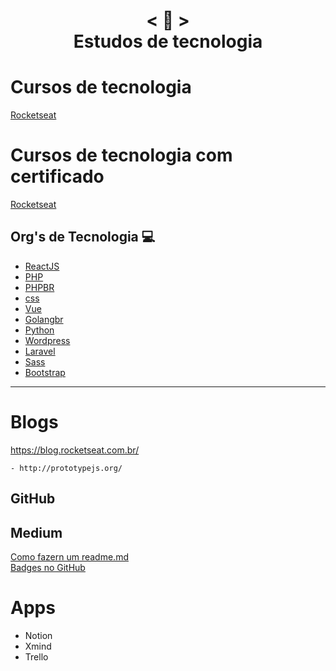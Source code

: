 <h1 align="center">
    < 📜 > <br>
    Estudos de tecnologia
</h1>

# Cursos de tecnologia
[Rocketseat]()




 
 


# Cursos de tecnologia com certificado
[Rocketseat]()




 
 

## Org's de Tecnologia 💻 

- [ReactJS](https://pt-br.reactjs.org/)
- [PHP](https://www.php.net/manual/pt_BR/)
- [PHPBR](http://br.phptherightway.com/)
- [css](https://css-tricks.com/)
- [Vue](https://br.vuejs.org/)
- [Golangbr](http://www.golangbr.org/)
- [Python](https://python.org.br/)
- [Wordpress](https://br.wordpress.org/)
- [Laravel]()
- [Sass]()
- [Bootstrap](https://getbootstrap.com/2.3.2/components.html
)
---------------------------------

# Blogs 
https://blog.rocketseat.com.br/
```
- http://prototypejs.org/
```
## GitHub 
## Medium
[Como fazern um readme.md](https://medium.com/@raullesteves/github-como-fazer-um-readme-md-bonitão-c85c8f154f8)<br>
[Badges no GitHub](https://medium.com/@thiagoloureiro/badges-no-github-bf8289496c7d)

# Apps 
- Notion
- Xmind
- Trello
